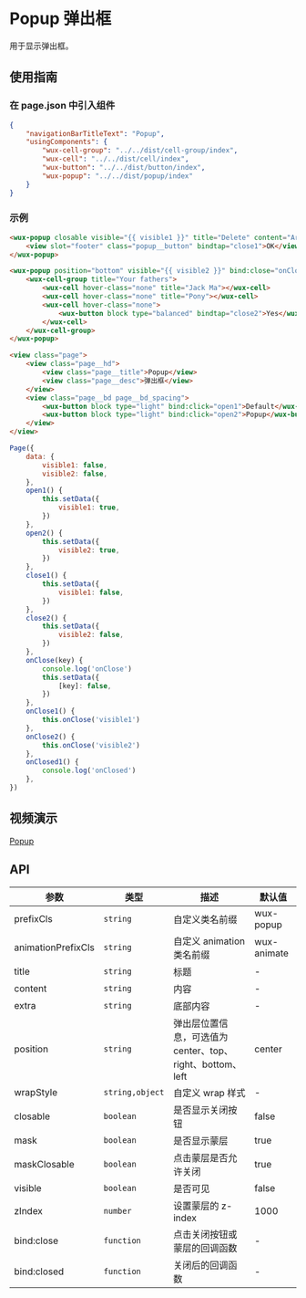 # Popup 弹出框

用于显示弹出框。

## 使用指南

### 在 page.json 中引入组件

```json
{
    "navigationBarTitleText": "Popup",
    "usingComponents": {
        "wux-cell-group": "../../dist/cell-group/index",
        "wux-cell": "../../dist/cell/index",
        "wux-button": "../../dist/button/index",
        "wux-popup": "../../dist/popup/index"
    }
}
```

### 示例

```html
<wux-popup closable visible="{{ visible1 }}" title="Delete" content="Are you sure???" bind:close="onClose1" bind:closed="onClosed1">
    <view slot="footer" class="popup__button" bindtap="close1">OK</view>
</wux-popup>

<wux-popup position="bottom" visible="{{ visible2 }}" bind:close="onClose2">
    <wux-cell-group title="Your fathers">
        <wux-cell hover-class="none" title="Jack Ma"></wux-cell>
        <wux-cell hover-class="none" title="Pony"></wux-cell>
        <wux-cell hover-class="none">
            <wux-button block type="balanced" bindtap="close2">Yes</wux-button>
        </wux-cell>
    </wux-cell-group>
</wux-popup>

<view class="page">
    <view class="page__hd">
        <view class="page__title">Popup</view>
        <view class="page__desc">弹出框</view>
    </view>
    <view class="page__bd page__bd_spacing">
        <wux-button block type="light" bind:click="open1">Default</wux-button>
        <wux-button block type="light" bind:click="open2">Popup</wux-button>
    </view>
</view>
```

```js
Page({
    data: {
        visible1: false,
        visible2: false,
    },
    open1() {
        this.setData({
            visible1: true,
        })
    },
    open2() {
        this.setData({
            visible2: true,
        })
    },
    close1() {
        this.setData({
            visible1: false,
        })
    },
    close2() {
        this.setData({
            visible2: false,
        })
    },
    onClose(key) {
        console.log('onClose')
        this.setData({
            [key]: false,
        })
    },
    onClose1() {
        this.onClose('visible1')
    },
    onClose2() {
        this.onClose('visible2')
    },
    onClosed1() {
        console.log('onClosed')
    },
})
```

## 视频演示

[Popup](./_media/popup.mp4 ':include :type=iframe width=375px height=667px')

## API

| 参数 | 类型 | 描述 | 默认值 |
| --- | --- | --- | --- |
| prefixCls | <code>string</code> | 自定义类名前缀 | wux-popup |
| animationPrefixCls | <code>string</code> | 自定义 animation 类名前缀 | wux-animate |
| title | <code>string</code> | 标题 | - |
| content | <code>string</code> | 内容 | - |
| extra | <code>string</code> | 底部内容 | - |
| position | <code>string</code> | 弹出层位置信息，可选值为 center、top、right、bottom、left | center |
| wrapStyle | <code>string,object</code> | 自定义 wrap 样式 | - |
| closable | <code>boolean</code> | 是否显示关闭按钮 | false |
| mask | <code>boolean</code> | 是否显示蒙层 | true |
| maskClosable | <code>boolean</code> | 点击蒙层是否允许关闭 | true |
| visible | <code>boolean</code> | 是否可见 | false |
| zIndex | <code>number</code> | 设置蒙层的 z-index | 1000 |
| bind:close | <code>function</code> | 点击关闭按钮或蒙层的回调函数 | - |
| bind:closed | <code>function</code> | 关闭后的回调函数 | - |